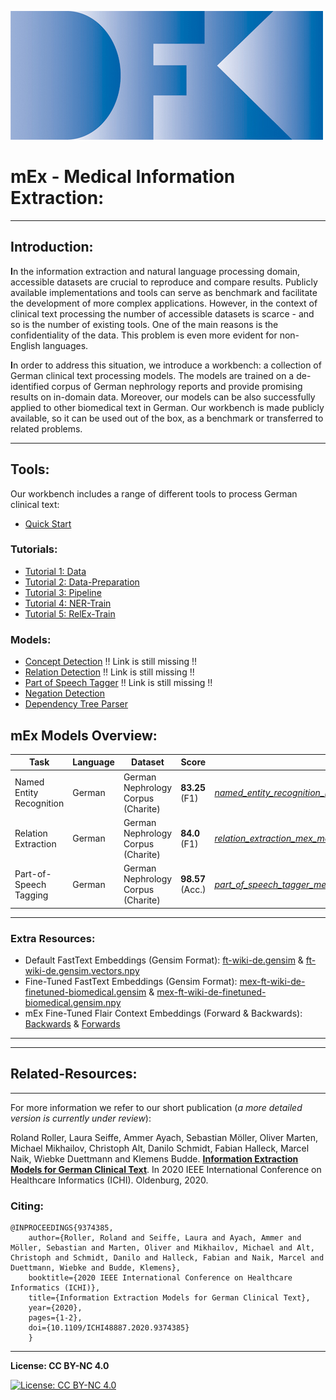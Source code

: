 [![Logo](Documentation/DFKI_Logo.jpg)](https://www.dfki.de/web/)

# mEx - Medical Information Extraction:

---
## Introduction:
**I**n the information extraction and natural language processing domain,
accessible datasets are crucial to reproduce and compare results.
Publicly available implementations and tools can serve as benchmark and
facilitate the development of more complex applications. However, in the
context of clinical text processing the number of accessible datasets is
scarce - and so is the number of existing tools. One of the main reasons
is the confidentiality of the data. This problem is even more evident
for non-English languages.

**I**n order to address this situation, we introduce a workbench: a
collection of German clinical text processing models. The models are
trained on a de-identified corpus of German nephrology reports and
provide promising results on in-domain data. Moreover, our models can be
also successfully applied to other biomedical text in German. Our
workbench is made publicly available, so it can be used out of the box,
as a benchmark or transferred to related problems.

---

## Tools:

Our workbench includes a range of different tools to process German
clinical text:

* [Quick Start](Documentation/Quick-Start.md)

### Tutorials:
* [Tutorial 1: Data](Documentation/Data.md)
* [Tutorial 2: Data-Preparation](Documentation/Data-Preparation.md)
* [Tutorial 3: Pipeline](Documentation/Pipeline.md)
* [Tutorial 4: NER-Train](Documentation/NER-Train.md)
* [Tutorial 5: RelEx-Train](Documentation/RelEx-Train.md)


### Models:
* [Concept Detection]() !! Link is still missing !!
* [Relation Detection]() !! Link is still missing !!
* [Part of Speech Tagger]() !! Link is still missing !!
* [Negation Detection](http://macss.dfki.de/german_trigger_set.html)
* [Dependency Tree Parser](http://macss.dfki.de/dependency_parser.html)


## mEx Models Overview:

| Task | Language | Dataset | Score | Download Model|
| -------------------------------  | ---  | ----------- | ---------------- | ------------- |
| Named Entity Recognition |German | German Nephrology Corpus (Charite)   |  **83.25** (F1)  | [*named_entity_recognition_mex_model(custom_flair_embeddings).pt*](https://cloud.dfki.de/owncloud/index.php/s/WWbnqJ6N8gQQWMD)|
| Relation Extraction |German | German Nephrology Corpus (Charite)   |  **84.0** (F1)  | [*relation_extraction_mex_model(Custom_Word_Concept_Relative_Embeddings).pt*](https://cloud.dfki.de/owncloud/index.php/s/zDH7FHNbXQXkcLx)|
| Part-of-Speech Tagging |German| German Nephrology Corpus (Charite)  | **98.57** (Acc.) | [*part_of_speech_tagger_mex_model(default_word_flair_embeddings).pt*](https://cloud.dfki.de/owncloud/index.php/s/e7G9deea7eRksCY)|

---

### Extra Resources:

* Default FastText Embeddings (Gensim Format): [ft-wiki-de.gensim](https://cloud.dfki.de/owncloud/index.php/s/FwyZY3GcXzeCJiy) & [ft-wiki-de.gensim.vectors.npy](https://cloud.dfki.de/owncloud/index.php/s/sXRQQMa885mf2Wa)
* Fine-Tuned FastText Embeddings (Gensim Format): [mex-ft-wiki-de-finetuned-biomedical.gensim](https://cloud.dfki.de/owncloud/index.php/s/y8gn55TWpDZFdq8) & [mex-ft-wiki-de-finetuned-biomedical.gensim.npy](https://cloud.dfki.de/owncloud/index.php/s/rfGoDsCoySLWs5f)
* mEx Fine-Tuned Flair Context Embeddings (Forward & Backwards): [Backwards](https://cloud.dfki.de/owncloud/index.php/s/Rx5qcrKKpx79cm9) & [Forwards](https://cloud.dfki.de/owncloud/index.php/s/D3G8rPBp9ZXYb5T)

---

---

## Related-Resources:

---
For more information we refer to our short publication (_a more detailed
version is currently under review_):

Roland Roller, Laura Seiffe, Ammer Ayach, Sebastian Möller, Oliver
Marten, Michael Mikhailov, Christoph Alt, Danilo Schmidt, Fabian
Halleck, Marcel Naik, Wiebke Duettmann and Klemens Budde.  [**Information
Extraction Models for German Clinical Text**](https://ieeexplore.ieee.org/document/9374385). In 2020 IEEE International
Conference on Healthcare Informatics (ICHI). Oldenburg, 2020.

### Citing:

```
@INPROCEEDINGS{9374385,  
    author={Roller, Roland and Seiffe, Laura and Ayach, Ammer and Möller, Sebastian and Marten, Oliver and Mikhailov, Michael and Alt, Christoph and Schmidt, Danilo and Halleck, Fabian and Naik, Marcel and Duettmann, Wiebke and Budde, Klemens},  
    booktitle={2020 IEEE International Conference on Healthcare Informatics (ICHI)},   
    title={Information Extraction Models for German Clinical Text},   
    year={2020},  
    pages={1-2},  
    doi={10.1109/ICHI48887.2020.9374385}
    }
```

---

**License: CC BY-NC 4.0** 

[![License: CC BY-NC 4.0](https://i.creativecommons.org/l/by-nc/4.0/88x31.png)](https://creativecommons.org/licenses/by-nc/4.0/)
